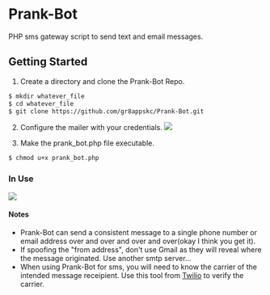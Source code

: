 # Prank-Bot
PHP sms gateway script to send text and email messages.  

## Getting Started

1. Create a directory and clone the Prank-Bot Repo.
```sh
$ mkdir whatever_file
$ cd whatever_file
$ git clone https://github.com/gr8appskc/Prank-Bot.git
```
2. Configure the mailer with your credentials. 
![](https://raw.githubusercontent.com/gr8appskc/Prank-Bot/3cee54b9c5fee3a209d4c7a4d639965b2fb4d509/prank-bot-credentials.png)

3. Make the prank_bot.php file executable.
```sh
$ chmod u+x prank_bot.php
```
### In Use
![](https://raw.githubusercontent.com/gr8appskc/Prank-Bot/master/example-run.png)


#### Notes
+ Prank-Bot can send a consistent message to a single phone number or email address over and over and over and over(okay I think you get it).
+ If spoofing the "from address", don't use Gmail as they will reveal where the message originated. Use another smtp server...
+ When using Prank-Bot for sms, you will need to know the carrier of the intended message receipient. 
Use this tool from [Twilio](https://www.twilio.com/lookup) to verify the carrier.

